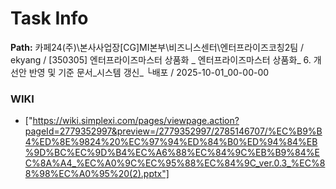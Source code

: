 # Task Info

**Path:** 카페24(주)\본사사업장\[CG]MI본부\비즈니스센터\엔터프라이즈코칭2팀 / ekyang / [350305] 엔터프라이즈마스터 상품화 _ 엔터프라이즈마스터 상품화_ 6. 개선안 반영 및 기준 문서_시스템 갱신_ └배포 / 2025-10-01_00-00-00

### WIKI
- ["https://wiki.simplexi.com/pages/viewpage.action?pageId=2779352997&preview=/2779352997/2785146707/%EC%B9%B4%ED%8E%9824%20%EC%97%94%ED%84%B0%ED%94%84%EB%9D%BC%EC%9D%B4%EC%A6%88%EC%84%9C%EB%B9%84%EC%8A%A4_%EC%A0%9C%EC%95%88%EC%84%9C_ver.0.3_%EC%88%98%EC%A0%95%20(2).pptx"]

